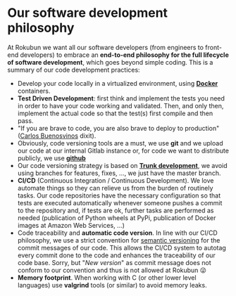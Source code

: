 # Our software development philosophy

At Rokubun we want all our software developers (from engineers to front-end developers) to embrace an **end-to-end philosophy for the full lifecycle of software development**, which goes beyond simple coding. This is a summary of our code development practices:

- Develop your code locally in a virtualized environment, using **[Docker](https://www.docker.com/)** containers.
- **Test Driven Development**: first think and implement the tests you need in order to have your code working and validated. Then, and only then, implement the actual code so that the test(s) first compile and then pass.
- "If you are brave to code, you are also brave to deploy to production" ([Carlos Buenosvinos](https://twitter.com/buenosvinos) dixit).
- Obviously, code versioning tools are a must, we use **git** and we upload our code at our internal Gitlab instance or, for code we want to distribute publicly, we use **[github](https://github.com/rokubun)**
- Our code versioning strategy is based on **[Trunk development](https://trunkbaseddevelopment.com/)**, we avoid using branches for features, fixes, ..., we just have the master branch.
- **CI/CD** (Continuous Integration / Continuous Development). We love automate things so they can relieve us from the burden of routinely tasks. Our code repositories have the necessary configuration so that tests are executed automatically whenever someone pushes a commit to the repository and, if tests are ok, further tasks are performed as needed (publication of Python wheels at PyPi, publication of Docker images at Amazon Web Services, ...)
- Code traceability and **automatic code version**. In line with our CI/CD philosophy, we use a strict convention for [semantic versioning](https://semver.org/) for the commit messages of our code. This allows the CI/CD system to autotag every commit done to the code and enhances the traceability of our code base. Sorry, but "_New version_" as commit message does not conform to our convention and thus is not allowed at Rokubun 😜
- **Memory footprint**. When working with C (or other lower level languages) use **valgrind** tools (or similar) to avoid memory leaks.
